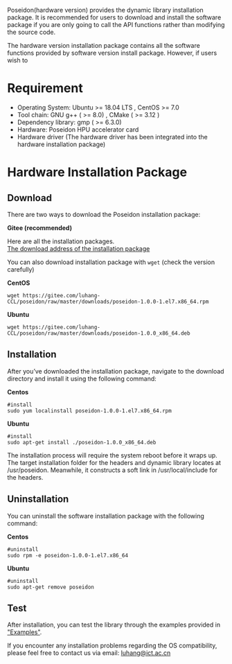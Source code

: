 Poseidon(hardware version) provides the dynamic library installation package. It is recommended for users to download and install the software package if you are only going to call the API functions rather than modifying the source code.

The hardware version installation package contains all the software functions provided by software version install package. However, if users wish to 

# Requirement 

* Operating System: Ubuntu >= 18.04 LTS , CentOS >= 7.0
* Tool chain: GNU g++ ( >= 8.0) , CMake ( >= 3.12 )
* Dependency library: gmp ( >= 6.3.0)
* Hardware: Poseidon HPU accelerator card
* Hardware driver (The hardware driver has been integrated into the hardware installation package)



# Hardware Installation Package

## Download

There are two ways to download the Poseidon installation package:

**Gitee (recommended)**

Here are all the installation packages.<br>
[The download address of the installation package](https://gitee.com/luhang-HPU/poseidon/tree/master/downloads)<br>

You can also download installation package with `wget` (check the version carefully)<br>

**CentOS**

```shell
wget https://gitee.com/luhang-CCL/poseidon/raw/master/downloads/poseidon-1.0.0-1.el7.x86_64.rpm
```

**Ubuntu**

```shell
wget https://gitee.com/luhang-CCL/poseidon/raw/master/downloads/poseidon-1.0.0_x86_64.deb
```


## Installation

After you’ve downloaded the installation package, navigate to the download directory and install it using the following command:

**Centos**

```shell
#install
sudo yum localinstall poseidon-1.0.0-1.el7.x86_64.rpm
```

**Ubuntu**

```shell
#install
sudo apt-get install ./poseidon-1.0.0_x86_64.deb
```


The installation process will require the system reboot before it wraps up. The target installation folder for the headers and dynamic library locates at /usr/poseidon. Meanwhile, it constructs a soft link in /usr/local/include for the headers.  



## Uninstallation

You can uninstall the software installation package with the following command:

**Centos**

```shell
#uninstall
sudo rpm -e poseidon-1.0.0-1.el7.x86_64
```

**Ubuntu**

```shell
#uninstall
sudo apt-get remove poseidon
```

 



## Test

After installation, you can test the library through the examples provided in ["Examples"](https://poseidon-hpu.readthedocs.io/en/latest/Getting_Started/index.html#examples). 

If you encounter any installation problems regarding the OS compatibility, please feel free to contact us via email: luhang@ict.ac.cn
